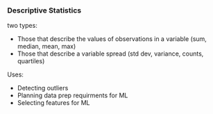 ### Descriptive Statistics
two types:
- Those that describe the values of observations in a variable (sum, median, mean, max)
- Those that describe a variable spread (std dev, variance, counts, quartiles)

Uses:
- Detecting outliers
- Planning data prep requirments for ML
- Selecting features for ML

